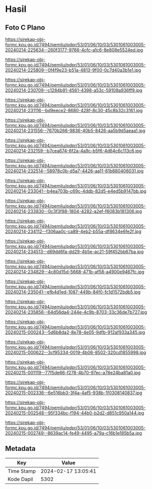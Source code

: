 # Hasil

## Foto C Plano

https://sirekap-obj-formc.kpu.go.id/7494/pemilu/pdpr/53/01/06/10/03/5301061003005-20240214-225634--260f3177-9766-4cfc-a1c6-8e808e5524ed.jpg

https://sirekap-obj-formc.kpu.go.id/7494/pemilu/pdpr/53/01/06/10/03/5301061003005-20240214-225809--0f4f9e23-b51a-4813-9f00-0c7d40a3b1e1.jpg

https://sirekap-obj-formc.kpu.go.id/7494/pemilu/pdpr/53/01/06/10/03/5301061003005-20240214-230709--c1284b91-4561-4398-a53c-59108a936ff9.jpg

https://sirekap-obj-formc.kpu.go.id/7494/pemilu/pdpr/53/01/06/10/03/5301061003005-20240214-231116--bd9eece2-8680-428f-8c30-45c8b32c3161.jpg

https://sirekap-obj-formc.kpu.go.id/7494/pemilu/pdpr/53/01/06/10/03/5301061003005-20240214-231556--7670b266-9836-40b5-8426-aa5b9d5aeaa1.jpg

https://sirekap-obj-formc.kpu.go.id/7494/pemilu/pdpr/53/01/06/10/03/5301061003005-20240214-232159--b7cea674-6f2a-4a9c-b5f6-4d64c6c113c6.jpg

https://sirekap-obj-formc.kpu.go.id/7494/pemilu/pdpr/53/01/06/10/03/5301061003005-20240214-232514--58978c0b-d5a7-4426-aa11-61b880406031.jpg

https://sirekap-obj-formc.kpu.go.id/7494/pemilu/pdpr/53/01/06/10/03/5301061003005-20240214-233041--b4ea703b-c69c-4ddb-82d5-e4ed5b9147bb.jpg

https://sirekap-obj-formc.kpu.go.id/7494/pemilu/pdpr/53/01/06/10/03/5301061003005-20240214-233830--0c3f3f88-1804-4282-a2ef-f6083b181306.jpg

https://sirekap-obj-formc.kpu.go.id/7494/pemilu/pdpr/53/01/06/10/03/5301061003005-20240214-234112--f306aa0c-ca89-4eb2-b55a-df8634e6fe2f.jpg

https://sirekap-obj-formc.kpu.go.id/7494/pemilu/pdpr/53/01/06/10/03/5301061003005-20240214-234513--d69dd6fa-dd29-4b5e-ac21-59f452bb67ba.jpg

https://sirekap-obj-formc.kpu.go.id/7494/pemilu/pdpr/53/01/06/10/03/5301061003005-20240214-234829--4c80d15d-5668-471b-af58-a4900e9467fc.jpg

https://sirekap-obj-formc.kpu.go.id/7494/pemilu/pdpr/53/01/06/10/03/5301061003005-20240214-235041--efb4d1ed-1087-449b-84f0-fc1d1572bdb5.jpg

https://sirekap-obj-formc.kpu.go.id/7494/pemilu/pdpr/53/01/06/10/03/5301061003005-20240214-235856--64d56da4-244e-4c9b-8703-33c36de7b727.jpg

https://sirekap-obj-formc.kpu.go.id/7494/pemilu/pdpr/53/01/06/10/03/5301061003005-20240215-000243--5d6b8da2-8e78-4e05-9dfb-912af933a345.jpg

https://sirekap-obj-formc.kpu.go.id/7494/pemilu/pdpr/53/01/06/10/03/5301061003005-20240215-000622--3cf95334-0019-4b06-8502-320cd1855998.jpg

https://sirekap-obj-formc.kpu.go.id/7494/pemilu/pdpr/53/01/06/10/03/5301061003005-20240215-001119--77f5de66-f278-4b70-97ec-a78e24ba81a0.jpg

https://sirekap-obj-formc.kpu.go.id/7494/pemilu/pdpr/53/01/06/10/03/5301061003005-20240215-002336--6e516bb3-3f4a-4af5-938b-1f0308140837.jpg

https://sirekap-obj-formc.kpu.go.id/7494/pemilu/pdpr/53/01/06/10/03/5301061003005-20240215-002548--95f334bc-f194-44b0-b2d2-d851c950a144.jpg

https://sirekap-obj-formc.kpu.go.id/7494/pemilu/pdpr/53/01/06/10/03/5301061003005-20240215-002749--8639ac14-fe49-4495-a79a-c16b1e185b5a.jpg


## Metadata

| Key        | Value               |
| ---------- | ------------------- |
| Time Stamp | 2024-02-17 13:05:41 |
| Kode Dapil | 5302                |



